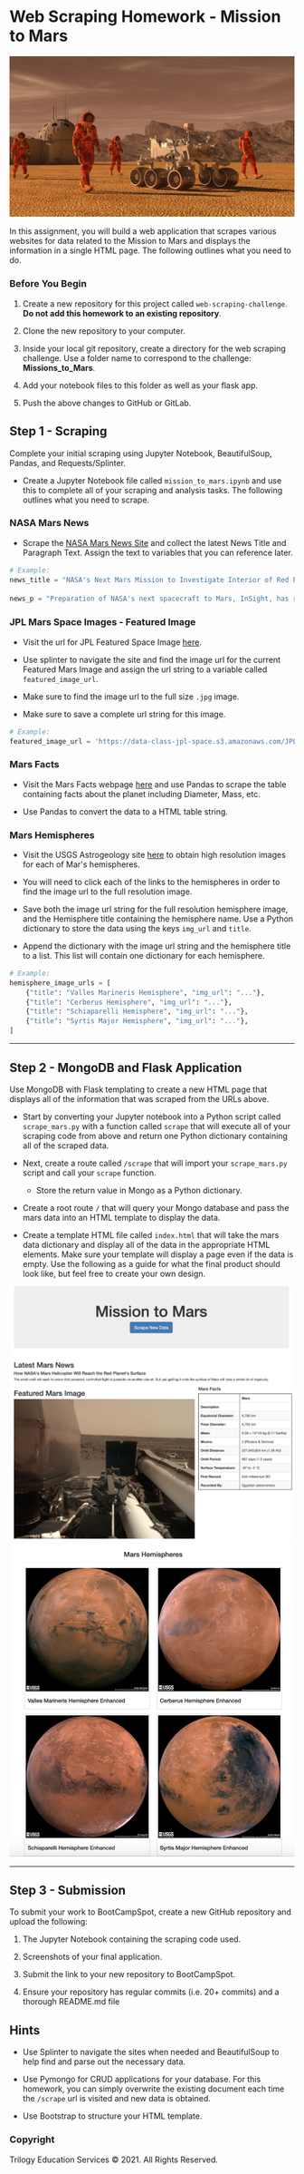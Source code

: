 # Web Scraping Homework - Mission to Mars

![mission_to_mars](Images/mission_to_mars.png)

In this assignment, you will build a web application that scrapes various websites for data related to the Mission to Mars and displays the information in a single HTML page. The following outlines what you need to do.

### Before You Begin

1. Create a new repository for this project called `web-scraping-challenge`. **Do not add this homework to an existing repository**.

2. Clone the new repository to your computer.

3. Inside your local git repository, create a directory for the web scraping challenge. Use a folder name to correspond to the challenge: **Missions_to_Mars**.

4. Add your notebook files to this folder as well as your flask app.

5. Push the above changes to GitHub or GitLab.

## Step 1 - Scraping

Complete your initial scraping using Jupyter Notebook, BeautifulSoup, Pandas, and Requests/Splinter.

* Create a Jupyter Notebook file called `mission_to_mars.ipynb` and use this to complete all of your scraping and analysis tasks. The following outlines what you need to scrape.

### NASA Mars News

* Scrape the [NASA Mars News Site](https://mars.nasa.gov/news/) and collect the latest News Title and Paragraph Text. Assign the text to variables that you can reference later.

```python
# Example:
news_title = "NASA's Next Mars Mission to Investigate Interior of Red Planet"

news_p = "Preparation of NASA's next spacecraft to Mars, InSight, has ramped up this summer, on course for launch next May from Vandenberg Air Force Base in central California -- the first interplanetary launch in history from America's West Coast."
```

### JPL Mars Space Images - Featured Image

* Visit the url for JPL Featured Space Image [here](https://data-class-jpl-space.s3.amazonaws.com/JPL_Space/index.html).

* Use splinter to navigate the site and find the image url for the current Featured Mars Image and assign the url string to a variable called `featured_image_url`.

* Make sure to find the image url to the full size `.jpg` image.

* Make sure to save a complete url string for this image.

```python
# Example:
featured_image_url = 'https://data-class-jpl-space.s3.amazonaws.com/JPL_Space/image/featured/mars2.jpg'
```

### Mars Facts

* Visit the Mars Facts webpage [here](https://space-facts.com/mars/) and use Pandas to scrape the table containing facts about the planet including Diameter, Mass, etc.

* Use Pandas to convert the data to a HTML table string.

### Mars Hemispheres

* Visit the USGS Astrogeology site [here](https://astrogeology.usgs.gov/search/results?q=hemisphere+enhanced&k1=target&v1=Mars) to obtain high resolution images for each of Mar's hemispheres.

* You will need to click each of the links to the hemispheres in order to find the image url to the full resolution image.

* Save both the image url string for the full resolution hemisphere image, and the Hemisphere title containing the hemisphere name. Use a Python dictionary to store the data using the keys `img_url` and `title`.

* Append the dictionary with the image url string and the hemisphere title to a list. This list will contain one dictionary for each hemisphere.

```python
# Example:
hemisphere_image_urls = [
    {"title": "Valles Marineris Hemisphere", "img_url": "..."},
    {"title": "Cerberus Hemisphere", "img_url": "..."},
    {"title": "Schiaparelli Hemisphere", "img_url": "..."},
    {"title": "Syrtis Major Hemisphere", "img_url": "..."},
]
```

- - -

## Step 2 - MongoDB and Flask Application

Use MongoDB with Flask templating to create a new HTML page that displays all of the information that was scraped from the URLs above.

* Start by converting your Jupyter notebook into a Python script called `scrape_mars.py` with a function called `scrape` that will execute all of your scraping code from above and return one Python dictionary containing all of the scraped data.

* Next, create a route called `/scrape` that will import your `scrape_mars.py` script and call your `scrape` function.

  * Store the return value in Mongo as a Python dictionary.

* Create a root route `/` that will query your Mongo database and pass the mars data into an HTML template to display the data.

* Create a template HTML file called `index.html` that will take the mars data dictionary and display all of the data in the appropriate HTML elements. Make sure your template will display a page even if the data is empty. Use the following as a guide for what the final product should look like, but feel free to create your own design. 

![final_app_part1.png](Images/final_app_part1.png)
![final_app_part2.png](Images/final_app_part2.png)

- - -

## Step 3 - Submission

To submit your work to BootCampSpot, create a new GitHub repository and upload the following:

1. The Jupyter Notebook containing the scraping code used.

2. Screenshots of your final application.

3. Submit the link to your new repository to BootCampSpot.

4. Ensure your repository has regular commits (i.e. 20+ commits) and a thorough README.md file

## Hints

* Use Splinter to navigate the sites when needed and BeautifulSoup to help find and parse out the necessary data.

* Use Pymongo for CRUD applications for your database. For this homework, you can simply overwrite the existing document each time the `/scrape` url is visited and new data is obtained.

* Use Bootstrap to structure your HTML template.

### Copyright

Trilogy Education Services © 2021. All Rights Reserved.
